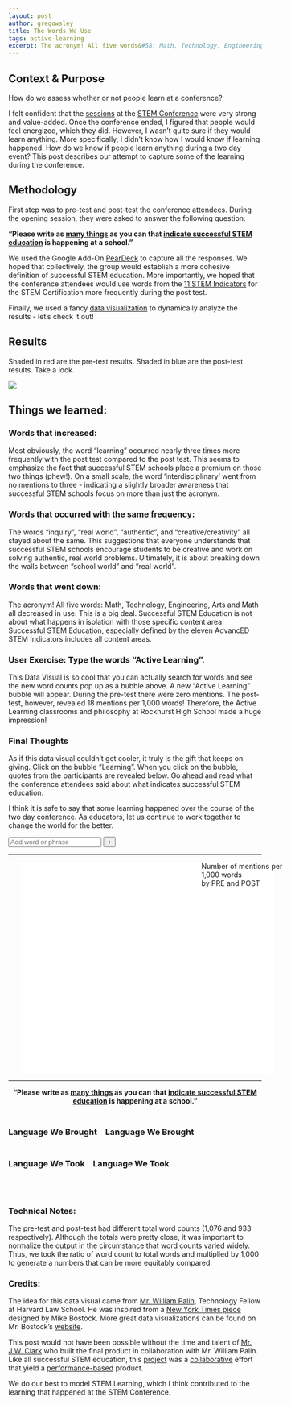 ```yaml
---
layout: post
author: gregowsley
title: The Words We Use
tags: active-learning
excerpt: The acronym! All five words&#58; Math, Technology, Engineering, Arts and Math all decreased in use. This is a big deal. Successful STEM Education is not about what happens in isolation with those specific content area. Successful STEM Education, especially defined by the eleven AdvancED STEM Indicators includes all content areas.
---
```

## Context & Purpose

How do we assess whether or not people learn at a conference?

I felt confident that the [sessions](https://drive.google.com/open?id=1kuaM6CvER5Fb2pf9pRnlObPES1BDZERU) at the [STEM Conference](http://steam.rockhursths.edu/2018/03/15/AdvancED-STEM-Conference.html) were very strong and value-added. Once the conference ended, I figured that people would feel energized, which they did. However, I wasn’t quite sure if they would learn anything. More specifically, I didn't know how I would know if learning happened. How do we know if people learn anything during a two day event? This post describes our attempt to capture some of the learning during the conference.

## Methodology

First step was to pre-test and post-test the conference attendees. During the opening session, they were asked to answer the following question:

**“Please write as <u>many things</u> as you can that <u>indicate successful STEM education</u> is happening at a school.”**

We used the Google Add-On [PearDeck](https://www.peardeck.com/) to capture all the responses. We hoped that collectively, the group would establish a more cohesive definition of successful STEM education. More importantly, we hoped that the conference attendees would use words from the [11 STEM Indicators](http://steam.rockhursths.edu/stem-certification/) for the STEM Certification more frequently during the post test.

Finally, we used a fancy [data visualization](https://jameswclark.github.io/Two-Party-Visualizer/) to dynamically analyze the results - let’s check it out!

## Results

Shaded in red are the pre-test results. Shaded in blue are the post-test results. Take a look.

<div class="flex-wrapper">
  <img src="{{ site.baseurl }}/img/static-bubbles.png">
</div>

## Things we learned:

### Words that increased:

Most obviously, the word “learning” occurred nearly three times more frequently with the post test compared to the post test.  This seems to emphasize the fact that successful STEM schools place a premium on those two things (phew!). On a small scale, the word ‘interdisciplinary’ went from no mentions to three - indicating a slightly broader awareness that successful STEM schools focus on more than just the acronym.

### Words that occurred with the same frequency:

The words “inquiry”, “real world”, “authentic”, and “creative/creativity” all stayed about the same. This suggestions that everyone understands that successful STEM schools encourage students to be creative and work on solving authentic, real world problems. Ultimately, it is about breaking down the walls between “school world” and “real world”. 

### Words that went down:

The acronym! All five words: Math, Technology, Engineering, Arts and Math all decreased in use. This is a big deal. Successful STEM Education is not about what happens in isolation with those specific content area. Successful STEM Education, especially defined by the eleven AdvancED STEM Indicators includes all content areas.

### User Exercise: Type the words “Active Learning”. 

This Data Visual is so cool that you can actually search for words and see the new word counts pop up as a bubble above. 
A new “Active Learning” bubble will appear. During the pre-test there were zero mentions. The post-test, however, revealed 18 mentions per 1,000 words! Therefore, the Active Learning classrooms and philosophy at Rockhurst High School made a huge impression!

### Final Thoughts

As if this data visual couldn’t get cooler, it truly is the gift that keeps on giving. Click on the bubble “Learning”. When you click on the bubble, quotes from the participants are revealed below. Go ahead and read what the conference attendees said about what indicates successful STEM education.

I think it is safe to say that some learning happened over the course of the two day conference. As educators, let us continue to work together to change the world for the better.

<!-- SEARCH BAR -->
<form id="g-form">
    <input style="height:20px;" type="text" name="search" placeholder="Add word or phrase" tabindex="1">
    <button>+</button>
</form>

<!-- BUBBLES -->
<hr>
<div id="g-chart" width="100%;" style="margin-left: 0%; postion:block;">
    <div class="g-legend" style="position:absolute; width:100%;">
        <div style="position:absolute; width:200px; left:40%" class="g-overview">
            Number of mentions per 1,000 words
            <br>by
            <span class="g-swatch g-democrat"></span>PRE and
            <span class="g-swatch g-republican"></span>POST
        </div>
    </div>
    <div style="margin-left: 0%" class="g-labels"></div>
    <svg style="background: white; margin-left: 5%;" class="g-nodes" width="100%" height="420"></svg>
</div>
<hr>

**<center>“Please write as <u>many things</u> as you can that <u>indicate successful STEM education</u> is happening at a school.”</center>**

<!-- COMMENTS -->
<div class="g-body row">
    <div class="g-mentions g-democrat col-md-6">
        <h3 class="g-head g-hasnt-topic">
            <span class="g-isnt-topic"><br>Language We Brought</span>
            <span class="g-is-topic">
                <span style="padding-left: 0.76em;">Language We Brought</span>
            </span>
        </h3>
        <div class="g-divider"></div>
    </div>
    <div class="g-mentions g-republican col-md-6">
        <h3 class="g-head g-hasnt-topic">
            <span class="g-isnt-topic"><br>Language We Took</span>
            <span class="g-is-topic">
                <span style="padding-left: 0.76em;">Language We Took</span>
            </span>
        </h3>
        <div class="g-divider"></div>
    </div>
    <br clear="all">
    <br>
</div>

### Technical Notes:

The pre-test and post-test had different total word counts (1,076 and 933 respectively). Although the totals were pretty close, it was important to normalize the output in the circumstance that word counts varied widely. Thus, we took  the ratio of word count to total words and multiplied by 1,000 to generate a numbers that can be more equitably compared.

### Credits:

The idea for this data visual came from [Mr. William Palin](http://www.developingjustice.org/), Technology Fellow at Harvard Law School. He was inspired from a [New York Times piece](https://archive.nytimes.com/www.nytimes.com/interactive/2012/09/06/us/politics/convention-word-counts.html) designed by Mike Bostock. More great data visualizations can be found on Mr. Bostock’s [website](https://bost.ocks.org/mike/). 

This post would not have been possible without the time and talent of [Mr. J.W. Clark](http://steam.rockhursths.edu/team/jwclark/) who built the final product in collaboration with Mr. William Palin. Like all successful STEM education, this <u>project</u> was a <u>collaborative</u> effort that yield a <u>performance-based</u> product. 

We do our best to model STEM Learning, which I think contributed to the learning that happened at the STEM Conference.


<script src="https://cdnjs.cloudflare.com/ajax/libs/jquery/3.1.0/jquery.min.js"></script>
<script src="https://cdnjs.cloudflare.com/ajax/libs/materialize/0.100.2/js/materialize.min.js"></script>
<script src="https://cdn.rawgit.com/JamesWClark/Two-Party-Visualizer/gh-pages/d3.v2.min.js"></script>
<script src="https://cdn.rawgit.com/JamesWClark/Two-Party-Visualizer/gh-pages/topics.js"></script>
<script src="/js/two-party-visualize.js"></script>
<script src="https://cdn.rawgit.com/JamesWClark/Two-Party-Visualizer/gh-pages/index.js"></script>

